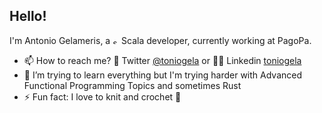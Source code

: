 <!--
**TonioGela/TonioGela** is a ✨ _special_ ✨ repository because its `README.md` (this file) appears on your GitHub profile.

Here are some ideas to get you started:

- 🔭 I’m currently working on ...
- 🌱 I’m currently learning ...
- 👯 I’m looking to collaborate on ...
- 🤔 I’m looking for help with ...
- 💬 Ask me about ...
-  ...
- 😄 Pronouns: ...
- ⚡ Fun fact: ...
-->


## Hello!

I'm Antonio Gelameris, a [<img alt="scala" width="10px" src="https://www.scala-lang.org/resources/img/frontpage/scala-spiral.png" />][scala] Scala developer, currently working at PagoPa.

- 📫 How to reach me? 🦜 Twitter [@toniogela][twitter] or 👨‍💻 Linkedin [toniogela][linkedin]
- 📖 I’m trying to learn everything but I'm trying harder with Advanced Functional Programming Topics and sometimes Rust
- ⚡ Fun fact: I love to knit and crochet 🧶 


[website]: https:/toniogela.dev
[scala]: https://www.scala-lang.org/
[lastminute]: https://www.lastminute.com/
[twitter]: https://twitter.com/TonioGela
[linkedin]: https://www.linkedin.com/in/toniogela/

